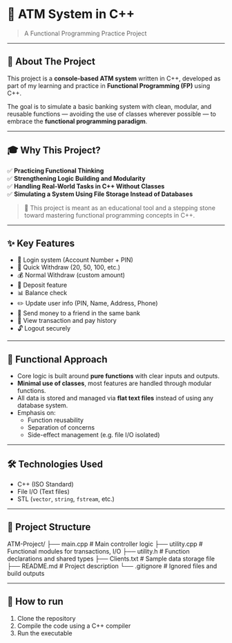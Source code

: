 # 🏧 ATM System in C++
> A Functional Programming Practice Project

---

## 🎯 About The Project

This project is a **console-based ATM system** written in C++, developed as part of my learning and practice in **Functional Programming (FP)** using C++.

The goal is to simulate a basic banking system with clean, modular, and reusable functions — avoiding the use of classes wherever possible — to embrace the **functional programming paradigm**.

---

## 🎓 Why This Project?

✅ **Practicing Functional Thinking**  
✅ **Strengthening Logic Building and Modularity**  
✅ **Handling Real-World Tasks in C++ Without Classes**  
✅ **Simulating a System Using File Storage Instead of Databases**

> 🧠 This project is meant as an educational tool and a stepping stone toward mastering functional programming concepts in C++.

---

## ✨ Key Features

- 🔐 Login system (Account Number + PIN)
- 💸 Quick Withdraw (20, 50, 100, etc.)
- 💰 Normal Withdraw (custom amount)
- 🏦 Deposit feature
- 📊 Balance check
- ✏️ Update user info (PIN, Name, Address, Phone)
- 🔄 Send money to a friend in the same bank
- 📃 View transaction and pay history
- 🔓 Logout securely

---

## 🧱 Functional Approach

- Core logic is built around **pure functions** with clear inputs and outputs.
- **Minimal use of classes**, most features are handled through modular functions.
- All data is stored and managed via **flat text files** instead of using any database system.
- Emphasis on:
  - Function reusability
  - Separation of concerns
  - Side-effect management (e.g. file I/O isolated)

---

## 🛠️ Technologies Used

- C++ (ISO Standard)
- File I/O (Text files)
- STL (`vector`, `string`, `fstream`, etc.)

---

## 📂 Project Structure
ATM-Project/
├── main.cpp # Main controller logic
├── utility.cpp # Functional modules for transactions, I/O
├── utility.h # Function declarations and shared types
├── Clients.txt # Sample data storage file
├── README.md # Project description
└── .gitignore # Ignored files and build outputs

---

## 🚀 How to run
1. Clone the repository  
2. Compile the code using a C++ compiler  
3. Run the executable  
